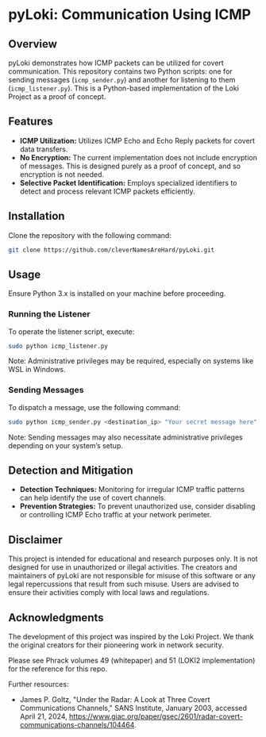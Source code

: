 # pyLoki: Communication Using ICMP

## Overview
pyLoki demonstrates how ICMP packets can be utilized for covert communication. This repository contains two Python scripts: one for sending messages (`icmp_sender.py`) and another for listening to them (`icmp_listener.py`). This is a Python-based implementation of the Loki Project as a proof of concept.

## Features
- **ICMP Utilization:** Utilizes ICMP Echo and Echo Reply packets for covert data transfers.
- **No Encryption:** The current implementation does not include encryption of messages. This is designed purely as a proof of concept, and so encryption is not needed.
- **Selective Packet Identification:** Employs specialized identifiers to detect and process relevant ICMP packets efficiently.

## Installation
Clone the repository with the following command:
```bash
git clone https://github.com/cleverNamesAreHard/pyLoki.git
```

## Usage
Ensure Python 3.x is installed on your machine before proceeding.

### Running the Listener
To operate the listener script, execute:
```bash
sudo python icmp_listener.py
```
Note: Administrative privileges may be required, especially on systems like WSL in Windows.

### Sending Messages
To dispatch a message, use the following command:
```bash
sudo python icmp_sender.py <destination_ip> "Your secret message here"
```
Note: Sending messages may also necessitate administrative privileges depending on your system’s setup.

## Detection and Mitigation
- **Detection Techniques:** Monitoring for irregular ICMP traffic patterns can help identify the use of covert channels.
- **Prevention Strategies:** To prevent unauthorized use, consider disabling or controlling ICMP Echo traffic at your network perimeter.

## Disclaimer
This project is intended for educational and research purposes only. It is not designed for use in unauthorized or illegal activities. The creators and maintainers of pyLoki are not responsible for misuse of this software or any legal repercussions that result from such misuse. Users are advised to ensure their activities comply with local laws and regulations.

## Acknowledgments
The development of this project was inspired by the Loki Project. We thank the original creators for their pioneering work in network security.

Please see Phrack volumes 49 (whitepaper) and 51 (LOKI2 implementation) for the reference for this repo.

Further resources:
* James P. Goltz, "Under the Radar: A Look at Three Covert Communications Channels," SANS Institute, January 2003, accessed April 21, 2024, https://www.giac.org/paper/gsec/2601/radar-covert-communications-channels/104464.

